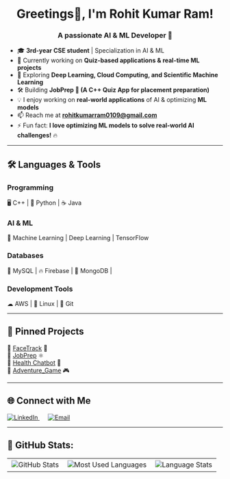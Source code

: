 <h1 align="center">Greetings👋, I'm Rohit Kumar Ram! </h1>
<h3 align="center">A passionate AI & ML Developer 🚀</h3>


- 🎓 **3rd-year CSE student** | Specialization in AI & ML 
- 🔭 Currently working on **Quiz-based applications & real-time ML projects**  
- 🧠 Exploring **Deep Learning, Cloud Computing, and Scientific Machine Learning**  
- 🛠  Building **JobPrep 🚀 (A C++ Quiz App for placement preparation)**  
- 💡 I enjoy working on **real-world applications** of AI & optimizing **ML models**
- 📫 Reach me at **rohitkumarram0109@gmail.com**
- ⚡ Fun fact: **I love optimizing ML models to solve real-world AI challenges!** 🔥  

---

## 🛠️ **Languages & Tools**
### **Programming**
🖥️ C++ | 🐍 Python | ☕ Java  
### **AI & ML**
🧠 Machine Learning | Deep Learning | TensorFlow  
### **Databases**
💾 MySQL | 🔥 Firebase | 🌱 MongoDB  | 
### **Development Tools**
☁ AWS | 🐧 Linux | 🔗 Git   

---

## 📌 **Pinned Projects**
🔹 [FaceTrack](https://github.com/rohitkumarram410/FaceTrack) 📸  
🔹 [JobPrep](https://github.com/rohitkumarram410/JobPrep) ⚛  
🔹 [Health Chatbot](https://github.com/rohitkumarram410/AI-Health-Chatbot) 🔬  
🔹 [Adventure_Game](https://github.com/rohitkumarram410/Adventure_Game) 🎮 

---

## 🌐 **Connect with Me**
<p align="left">
  <a href="https://www.linkedin.com/in/rohit-kumar-ram" target="_blank">
    <img src="https://img.shields.io/badge/LinkedIn-blue?logo=linkedin&style=for-the-badge" alt="LinkedIn"/>
  </a> 
  &nbsp;&nbsp;&nbsp;&nbsp; 
  <a href="mailto:rohitkumarram0109@gmail.com">
    <img src="https://img.shields.io/badge/Email-red?logo=gmail&style=for-the-badge" alt="Email"/>
  </a>
</p>

---

## 🚀 GitHub Stats:
<table align="center">
  <tr>
    <td><img src="https://github-profile-summary-cards.vercel.app/api/cards/stats?username=rohitkumarram410&theme=radical" alt="GitHub Stats" style="border: 2px solid white;"/></td>
    <td><img src="https://github-profile-summary-cards.vercel.app/api/cards/repos-per-language?username=rohitkumarram410&theme=radical" alt="Most Used Languages" style="border: 2px solid white;"/></td>
    <td><img src="https://github-readme-stats.vercel.app/api/top-langs/?username=rohitkumarram410&layout=compact&theme=radical" alt="Language Stats" style="border: 2px solid white;"/></td>
  </tr>
</table>
